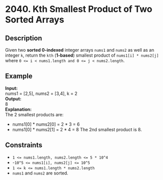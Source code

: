 # 2040. Kth Smallest Product of Two Sorted Arrays

## Description

Given two **sorted 0-indexed** integer arrays `nums1` and `nums2` as well as an integer `k`, return the `kth` (**1-based**) smallest product of `nums1[i] * nums2[j]` where `0 <= i < nums1.length and 0 <= j < nums2.length`.

## Example

**Input:**  
nums1 = [2,5], nums2 = [3,4], k = 2
<br>
**Output:**
<br>
8
<br>
**Explanation:**
<br>
 The 2 smallest products are:  
- nums1[0] * nums2[0] = 2 * 3 = 6
- nums1[0] * nums2[1] = 2 * 4 = 8
The 2nd smallest product is 8.

## Constraints

- `1 <= nums1.length, nums2.length <= 5 * 10^4`
- -`10^5 <= nums1[i], nums2[j] <= 10^5`
- `1 <= k <= nums1.length * nums2.length`
- `nums1` and `nums2` are sorted.
